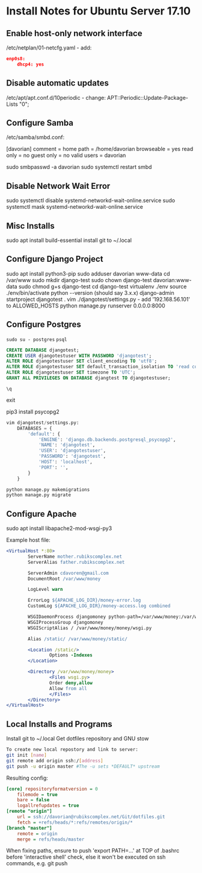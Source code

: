 Install Notes for Ubuntu Server 17.10
=====================================

Enable host-only network interface
----------------------------------

/etc/netplan/01-netcfg.yaml - add:
```json
enp0s8:
    dhcp4: yes
```

Disable automatic updates
-------------------------

/etc/apt/apt.conf.d/10periodic - change:
APT::Periodic::Update-Package-Lists "0";

Configure Samba
---------------

/etc/samba/smbd.conf:

[davorian]
   comment = home
   path = /home/davorian
   browseable = yes
   read only = no
   guest only = no
   valid users = davorian

sudo smbpasswd -a davorian
sudo systemctl restart smbd

Disable Network Wait Error
--------------------------

sudo systemctl disable systemd-networkd-wait-online.service
sudo systemctl mask systemd-networkd-wait-online.service

Misc Installs
-------------

sudo apt install build-essential
install git to ~/.local

Configure Django Project
------------------------

sudo apt install python3-pip
sudo adduser davorian www-data
cd /var/www
sudo mkdir django-test
sudo chown django-test davorian:www-data
sudo chmod g+s django-test
cd django-test
virtualenv ./env
source ./env/bin/activate
python --version (should say 3.x.x)
django-admin startproject djangotest .
vim ./djangotest/settings.py - add '192.168.56.101' to ALLOWED_HOSTS
python manage.py runserver 0.0.0.0:8000

Configure Postgres
------------------

`sudo su - postgres`
`psql`

```sql
CREATE DATABASE djangotest;
CREATE USER djangotestuser WITH PASSWORD 'djangotest';
ALTER ROLE djangotestuser SET client_encoding TO 'utf8';
ALTER ROLE djangotestuser SET default_transaction_isolation TO 'read committed';
ALTER ROLE djangotestuser SET timezone TO 'UTC';
GRANT ALL PRIVILEGES ON DATABASE djangtest TO djangotestuser;
```
`\q`


exit

pip3 install psycopg2
```python
vim djangotest/settings.py:
    DATABASES = {
        'default': {
            'ENGINE': 'django.db.backends.postgresql_psycopg2',
            'NAME': 'djangotest',
            'USER': 'djangotestuser',
            'PASSWORD': 'djangotest',
            'HOST': 'localhost',
            'PORT': '',
        }
    }
```
```bash
python manage.py makemigrations
python manage.py migrate
```

Configure Apache
----------------

sudo apt install libapache2-mod-wsgi-py3

Example host file:
```apache
<VirtualHost *:80>
        ServerName mother.rubikscomplex.net
        ServerAlias father.rubikscomplex.net

        ServerAdmin cdavoren@gmail.com
        DocumentRoot /var/www/money

        LogLevel warn

        ErrorLog ${APACHE_LOG_DIR}/money-error.log
        CustomLog ${APACHE_LOG_DIR}/money-access.log combined

        WSGIDaemonProcess djangomoney python-path=/var/www/money:/var/www/money/env/lib/python3.4/site-packages
        WSGIProcessGroup djangomoney
        WSGIScriptAlias / /var/www/money/money/wsgi.py

        Alias /static/ /var/www/money/static/

        <Location /static/>
                Options -Indexes
        </Location>

        <Directory /var/www/money/money>
                <Files wsgi.py>
                Order deny,allow
                Allow from all
                </Files>
        </Directory>
</VirtualHost>
```

Local Installs and Programs
---------------------------

Install git to ~/.local
Get dotfiles repository and GNU stow

```bash
To create new local repostory and link to server:
git init [name]
git remote add origin ssh:/[address]
git push -u origin master #The -u sets *DEFAULT* upstream
```

Resulting config:
```ini
[core] repositoryformatversion = 0
	filemode = true
	bare = false
	logallrefupdates = true
[remote "origin"]
	url = ssh://davorian@rubikscomplex.net/Git/dotfiles.git
	fetch = +refs/heads/*:refs/remotes/origin/*
[branch "master"]
	remote = origin
	merge = refs/heads/master
```



When fixing paths, ensure to push 'export PATH=...' at TOP of .bashrc before 'interactive shell' check, else it won't be executed on ssh commands, e.g. git push


